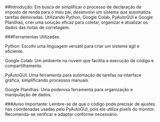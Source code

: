 ##Introdução:
Em busca de simplificar o processo de declaração de imposto de renda para o meu pai, desenvolvi um sistema que automatiza tarefas demoradas. Utilizando Python, Google Colab, PyAutoGUI e Google Planilhas, criei uma solução eficaz para coletar, organizar e atualizar os dados das notas de corretagem.

###Ferramentas Utilizadas:

Python: Escolhi uma linguagem versátil para criar um sistema ágil e eficiente.

Google Colab: Um ambiente na nuvem que facilita a execução de código e compartilhamento.

PyAutoGUI: Uma ferramenta para automação de tarefas na interface gráfica, simplificando processos manuais.

Google Planilhas: Uma poderosa ferramenta para organização e manipulação de dados.

###Aviso Importante:
Lembre-se de que o código pode precisar de ajustes nas coordenadas usadas pelo PyAutoGUI, pois ele utiliza pixels do monitor. Recomenda-se verificar e adaptar conforme necessário.
